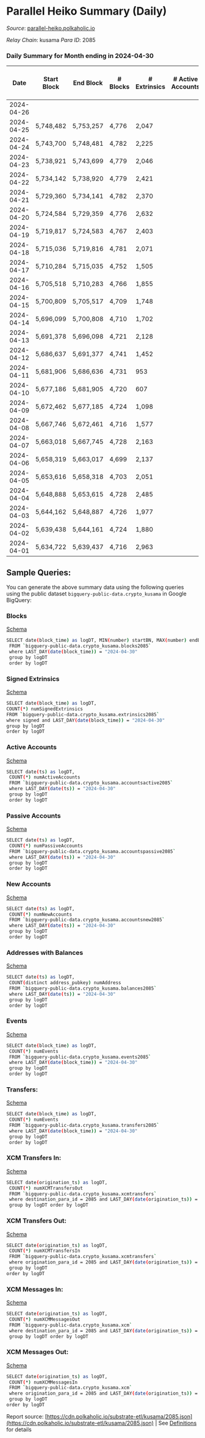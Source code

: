 # Parallel Heiko Summary (Daily)

_Source_: [parallel-heiko.polkaholic.io](https://parallel-heiko.polkaholic.io)

*Relay Chain*: kusama
*Para ID*: 2085



### Daily Summary for Month ending in 2024-04-30


| Date    | Start Block | End Block | # Blocks | # Extrinsics | # Active Accounts | # Passive Accounts | # New Accounts | # Addresses | # Events  | # Transfers ($USD) | # XCM Transfers In ($USD) | # XCM Transfers Out ($USD) | # XCM In | # XCM Out | Issues |
|---------|-------------|-----------|----------|--------------|-------------------|--------------------|----------------|-------------|-----------|--------------------|---------------------------|----------------------------|----------|-----------|--------|
| 2024-04-26 |  |  |  |  |  |  |  |  |  |   |   |   |  |  |  |
| 2024-04-25 | 5,748,482 | 5,753,257 | 4,776 | 2,047 |  |  |  |  | 21,017 | 17  |   |   |  |  |  |
| 2024-04-24 | 5,743,700 | 5,748,481 | 4,782 | 2,225 |  |  |  |  | 22,063 | 32  |   |   |  |  |  |
| 2024-04-23 | 5,738,921 | 5,743,699 | 4,779 | 2,046 |  |  |  | 24,757 | 21,030 | 11  |   |   |  |  |  |
| 2024-04-22 | 5,734,142 | 5,738,920 | 4,779 | 2,421 |  |  |  |  | 22,897 | 31  |   |   |  |  |  |
| 2024-04-21 | 5,729,360 | 5,734,141 | 4,782 | 2,370 |  |  |  |  | 22,620 | 16  |   |   |  |  |  |
| 2024-04-20 | 5,724,584 | 5,729,359 | 4,776 | 2,632 |  |  |  | 24,756 | 23,948 | 12  |   |   |  |  |  |
| 2024-04-19 | 5,719,817 | 5,724,583 | 4,767 | 2,403 |  |  |  | 24,756 | 22,673 | 29  |   |   |  |  |  |
| 2024-04-18 | 5,715,036 | 5,719,816 | 4,781 | 2,071 |  |  |  |  | 20,770 | 10  |   |   |  |  |  |
| 2024-04-17 | 5,710,284 | 5,715,035 | 4,752 | 1,505 |  |  |  | 24,756 | 17,275 | 21  |   |   |  |  |  |
| 2024-04-16 | 5,705,518 | 5,710,283 | 4,766 | 1,855 |  |  |  | 24,755 | 19,358 | 116  |   |   |  |  |  |
| 2024-04-15 | 5,700,809 | 5,705,517 | 4,709 | 1,748 |  |  |  | 24,755 | 18,398 | 11  |   |   |  |  |  |
| 2024-04-14 | 5,696,099 | 5,700,808 | 4,710 | 1,702 |  |  |  | 24,755 | 18,272 | 44  |   |   |  |  |  |
| 2024-04-13 | 5,691,378 | 5,696,098 | 4,721 | 2,128 |  |  |  | 24,756 | 20,474 | 56  |   |   |  |  |  |
| 2024-04-12 | 5,686,637 | 5,691,377 | 4,741 | 1,452 |  |  |  | 24,756 | 17,108 | 52  |   |   |  |  |  |
| 2024-04-11 | 5,681,906 | 5,686,636 | 4,731 | 953 |  |  |  | 24,756 | 14,572 | 49  |   |   |  |  |  |
| 2024-04-10 | 5,677,186 | 5,681,905 | 4,720 | 607 |  |  |  | 24,756 | 12,732 | 19  |   |   |  |  |  |
| 2024-04-09 | 5,672,462 | 5,677,185 | 4,724 | 1,098 |  |  |  | 24,755 | 15,259 | 32  |   |   |  |  |  |
| 2024-04-08 | 5,667,746 | 5,672,461 | 4,716 | 1,577 |  |  |  | 24,755 | 17,692 | 24  |   |   |  |  |  |
| 2024-04-07 | 5,663,018 | 5,667,745 | 4,728 | 2,163 |  |  |  | 24,755 | 20,608 | 34  |   |   |  |  |  |
| 2024-04-06 | 5,658,319 | 5,663,017 | 4,699 | 2,137 |  |  |  | 24,755 | 20,394 | 42  |   |   |  |  |  |
| 2024-04-05 | 5,653,616 | 5,658,318 | 4,703 | 2,051 |  |  |  | 24,754 | 20,066 | 45  |   |   |  |  |  |
| 2024-04-04 | 5,648,888 | 5,653,615 | 4,728 | 2,485 |  |  |  | 24,754 | 22,161 | 22  |   |   |  |  |  |
| 2024-04-03 | 5,644,162 | 5,648,887 | 4,726 | 1,977 |  |  |  | 24,753 | 19,728 | 48  |   |   |  |  |  |
| 2024-04-02 | 5,639,438 | 5,644,161 | 4,724 | 1,880 |  |  |  | 24,753 | 19,269 | 33  |   |   |  |  |  |
| 2024-04-01 | 5,634,722 | 5,639,437 | 4,716 | 2,963 |  |  |  | 24,753 | 26,689 | 607  |   |   |  |  |  |

## Sample Queries:
You can generate the above summary data using the following queries using the public dataset `bigquery-public-data.crypto_kusama` in Google BigQuery:


### Blocks 

[Schema](https://github.com/colorfulnotion/substrate-etl/blob/main/schema/blocks.json)

```bash
SELECT date(block_time) as logDT, MIN(number) startBN, MAX(number) endBN, COUNT(*) numBlocks 
 FROM `bigquery-public-data.crypto_kusama.blocks2085`  
 where LAST_DAY(date(block_time)) = "2024-04-30" 
 group by logDT 
 order by logDT
```

### Signed Extrinsics 

[Schema](https://github.com/colorfulnotion/substrate-etl/blob/main/schema/extrinsics.json)

```bash
SELECT date(block_time) as logDT, 
COUNT(*) numSignedExtrinsics 
FROM `bigquery-public-data.crypto_kusama.extrinsics2085`  
where signed and LAST_DAY(date(block_time)) = "2024-04-30" 
group by logDT 
order by logDT
```

### Active Accounts 

[Schema](https://github.com/colorfulnotion/substrate-etl/blob/main/schema/accountsactive.json)

```bash
SELECT date(ts) as logDT, 
 COUNT(*) numActiveAccounts 
 FROM `bigquery-public-data.crypto_kusama.accountsactive2085` 
 where LAST_DAY(date(ts)) = "2024-04-30" 
 group by logDT 
 order by logDT
```

### Passive Accounts 

[Schema](https://github.com/colorfulnotion/substrate-etl/blob/main/schema/accountspassive.json)

```bash
SELECT date(ts) as logDT, 
 COUNT(*) numPassiveAccounts 
 FROM `bigquery-public-data.crypto_kusama.accountspassive2085` 
 where LAST_DAY(date(ts)) = "2024-04-30" 
 group by logDT 
 order by logDT
```

### New Accounts 

[Schema](https://github.com/colorfulnotion/substrate-etl/blob/main/schema/accountsnew.json)

```bash
SELECT date(ts) as logDT, 
 COUNT(*) numNewAccounts 
 FROM `bigquery-public-data.crypto_kusama.accountsnew2085` 
 where LAST_DAY(date(ts)) = "2024-04-30" 
 group by logDT
 order by logDT
```

### Addresses with Balances 

[Schema](https://github.com/colorfulnotion/substrate-etl/blob/main/schema/balances.json)

```bash
SELECT date(ts) as logDT,
 COUNT(distinct address_pubkey) numAddress 
 FROM `bigquery-public-data.crypto_kusama.balances2085` 
 where LAST_DAY(date(ts)) = "2024-04-30" 
 group by logDT 
 order by logDT
```

### Events 

[Schema](https://github.com/colorfulnotion/substrate-etl/blob/main/schema/events.json)

```bash
SELECT date(block_time) as logDT, 
 COUNT(*) numEvents 
 FROM `bigquery-public-data.crypto_kusama.events2085` 
 where LAST_DAY(date(block_time)) = "2024-04-30" 
 group by logDT 
 order by logDT
```

### Transfers:

[Schema](https://github.com/colorfulnotion/substrate-etl/blob/main/schema/transfers.json)

```bash
SELECT date(block_time) as logDT, 
 COUNT(*) numEvents 
 FROM `bigquery-public-data.crypto_kusama.transfers2085` 
 where LAST_DAY(date(block_time)) = "2024-04-30" 
 group by logDT 
 order by logDT
```

### XCM Transfers In: 

[Schema](https://github.com/colorfulnotion/substrate-etl/blob/main/schema/xcmtransfers.json)

```bash
SELECT date(origination_ts) as logDT, 
 COUNT(*) numXCMTransfersOut 
 FROM `bigquery-public-data.crypto_kusama.xcmtransfers` 
 where destination_para_id = 2085 and LAST_DAY(date(origination_ts)) = "2024-04-30" 
 group by logDT order by logDT
```

### XCM Transfers Out: 

[Schema](https://github.com/colorfulnotion/substrate-etl/blob/main/schema/xcmtransfers.json)

```bash
SELECT date(origination_ts) as logDT, 
 COUNT(*) numXCMTransfersIn 
 FROM `bigquery-public-data.crypto_kusama.xcmtransfers` 
 where origination_para_id = 2085 and LAST_DAY(date(origination_ts)) = "2024-04-30" 
 group by logDT 
order by logDT
```

### XCM Messages In: 

[Schema](https://github.com/colorfulnotion/substrate-etl/blob/main/schema/xcm.json)

```bash
SELECT date(origination_ts) as logDT, 
 COUNT(*) numXCMMessagesOut 
 FROM `bigquery-public-data.crypto_kusama.xcm` 
 where destination_para_id = 2085 and LAST_DAY(date(origination_ts)) = "2024-04-30" 
 group by logDT order by logDT
```

### XCM Messages Out: 

[Schema](https://github.com/colorfulnotion/substrate-etl/blob/main/schema/xcm.json)

```bash
SELECT date(origination_ts) as logDT, 
 COUNT(*) numXCMMessagesIn 
 FROM `bigquery-public-data.crypto_kusama.xcm` 
 where origination_para_id = 2085 and LAST_DAY(date(origination_ts)) = "2024-04-30" 
 group by logDT 
order by logDT
```


Report source: [https://cdn.polkaholic.io/substrate-etl/kusama/2085.json](https://cdn.polkaholic.io/substrate-etl/kusama/2085.json) | See [Definitions](/DEFINITIONS.md) for details
